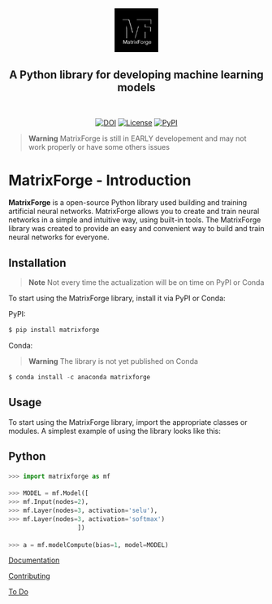 <div align="center">
 <a href="https://github.com/matrix-forge/matrix-forge"><img src="/branding/logo1-dark.png" width="17%"></img></a>
</div>
 
## <div align="center">A Python library for developing machine learning models</div>
<br>

<div align="center">
 
[![DOI](https://zenodo.org/badge/630897036.svg)](https://zenodo.org/badge/latestdoi/630897036)
[![License](https://img.shields.io/badge/License-Apache_2.0-blue.svg)](https://opensource.org/licenses/Apache-2.0)
[![PyPI](https://img.shields.io/pypi/v/hy)](https://pypi.org/project/matrixforge/)
 </div>

> **Warning** MatrixForge is still in EARLY developement and may not work properly or have some others issues
> 
# MatrixForge - Introduction
 
**MatrixForge** is a open-source Python library used building and training artificial neural networks. MatrixForge allows you to create and train neural networks in a simple and intuitive way, using built-in tools. The MatrixForge library was created to provide an easy and convenient way to build and train neural networks for everyone.

## Installation
> **Note** Not every time the actualization will be on time on PyPI or Conda

To start using the MatrixForge library, install it via PyPI or Conda:

PyPI:
```python
$ pip install matrixforge
```
Conda:
> **Warning** The library is not yet published on Conda
```python
$ conda install -c anaconda matrixforge
```
## Usage
To start using the MatrixForge library, import the appropriate classes or modules. A simplest example of using the library looks like this:
 ## Python
```python
>>> import matrixforge as mf

>>> MODEL = mf.Model([
>>> mf.Input(nodes=2),
>>> mf.Layer(nodes=3, activation='selu'),
>>> mf.Layer(nodes=3, activation='softmax')
                   ])

>>> a = mf.modelCompute(bias=1, model=MODEL)
```
[Documentation](DOCUMENTATION.md)

[Contributing](.github/CONTRIBIUTING.md)

[To Do](TODO.md)
